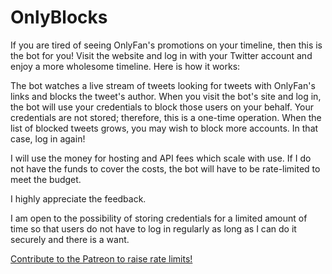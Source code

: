 # OnlyBlocks

If you are tired of seeing OnlyFan's promotions on your timeline, then this is the bot for you! Visit the website and log in with your Twitter account and enjoy a more wholesome timeline. Here is how it works:

The bot watches a live stream of tweets looking for tweets with OnlyFan's links and blocks the tweet's author. When you visit the bot's site and log in, the bot will use your credentials to block those users on your behalf. Your credentials are not stored; therefore, this is a one-time operation. When the list of blocked tweets grows, you may wish to block more accounts. In that case, log in again! 

I will use the money for hosting and API fees which scale with use. If I do not have the funds to cover the costs, the bot will have to be rate-limited to meet the budget.

I highly appreciate the feedback.

I am open to the possibility of storing credentials for a limited amount of time so that users do not have to log in regularly as long as I can do it securely and there is a want.

[Contribute to the Patreon to raise rate limits!](https://www.patreon.com/user?u=2813550)
